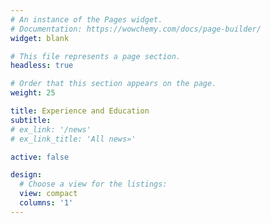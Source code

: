 ```yaml
---
# An instance of the Pages widget.
# Documentation: https://wowchemy.com/docs/page-builder/
widget: blank

# This file represents a page section.
headless: true

# Order that this section appears on the page.
weight: 25

title: Experience and Education
subtitle:
# ex_link: '/news'  
# ex_link_title: 'All news»'  

active: false

design:
  # Choose a view for the listings:
  view: compact
  columns: '1'
---
```

  
